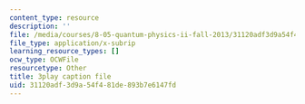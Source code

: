 ```yaml
---
content_type: resource
description: ''
file: /media/courses/8-05-quantum-physics-ii-fall-2013/31120adf3d9a54f481de893b7e6147fd_JjoqYkq4J6k.vtt
file_type: application/x-subrip
learning_resource_types: []
ocw_type: OCWFile
resourcetype: Other
title: 3play caption file
uid: 31120adf-3d9a-54f4-81de-893b7e6147fd
---
```

